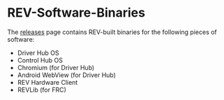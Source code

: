 # REV-Software-Binaries
The [releases](https://github.com/REVrobotics/REV-Software-Binaries/releases) page contains REV-built binaries for the following pieces of software:
* Driver Hub OS
* Control Hub OS
* Chromium (for Driver Hub)
* Android WebView (for Driver Hub)
* REV Hardware Client
* REVLib (for FRC)
